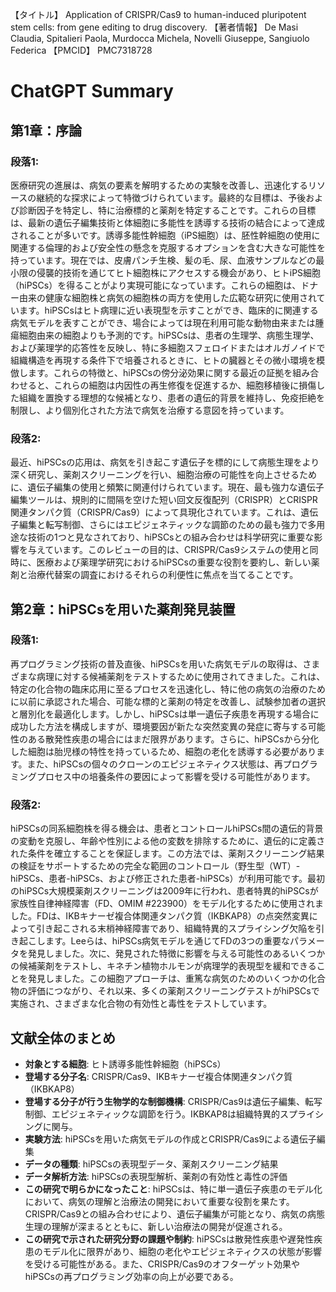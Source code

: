 【タイトル】
Application of CRISPR/Cas9 to human-induced pluripotent stem cells: from gene editing to drug discovery.
【著者情報】
De Masi Claudia, Spitalieri Paola, Murdocca Michela, Novelli Giuseppe, Sangiuolo Federica
【PMCID】
PMC7318728
# ChatGPT Summary
## 第1章：序論

### 段落1:
医療研究の進展は、病気の要素を解明するための実験を改善し、迅速化するリソースの継続的な探求によって特徴づけられています。最終的な目標は、予後および診断因子を特定し、特に治療標的と薬剤を特定することです。これらの目標は、最新の遺伝子編集技術と体細胞に多能性を誘導する技術の結合によって達成されることが多いです。誘導多能性幹細胞（iPS細胞）は、胚性幹細胞の使用に関連する倫理的および安全性の懸念を克服するオプションを含む大きな可能性を持っています。現在では、皮膚パンチ生検、髪の毛、尿、血液サンプルなどの最小限の侵襲的技術を通じてヒト細胞株にアクセスする機会があり、ヒトiPS細胞（hiPSCs）を得ることがより実現可能になっています。これらの細胞は、ドナー由来の健康な細胞株と病気の細胞株の両方を使用した広範な研究に使用されています。hiPSCsはヒト病理に近い表現型を示すことができ、臨床的に関連する病気モデルを表すことができ、場合によっては現在利用可能な動物由来または腫瘍細胞由来の細胞よりも予測的です。hiPSCsは、患者の生理学、病態生理学、および薬理学的応答性を反映し、特に多細胞スフェロイドまたはオルガノイドで組織構造を再現する条件下で培養されるときに、ヒトの臓器とその微小環境を模倣します。これらの特徴と、hiPSCsの傍分泌効果に関する最近の証拠を組み合わせると、これらの細胞は内因性の再生修復を促進するか、細胞移植後に損傷した組織を置換する理想的な候補となり、患者の遺伝的背景を維持し、免疫拒絶を制限し、より個別化された方法で病気を治療する意図を持っています。

### 段落2:
最近、hiPSCsの応用は、病気を引き起こす遺伝子を標的にして病態生理をより深く研究し、薬剤スクリーニングを行い、細胞治療の可能性を向上させるために、遺伝子編集の使用と頻繁に関連付けられています。現在、最も強力な遺伝子編集ツールは、規則的に間隔を空けた短い回文反復配列（CRISPR）とCRISPR関連タンパク質（CRISPR/Cas9）によって具現化されています。これは、遺伝子編集と転写制御、さらにはエピジェネティックな調節のための最も強力で多用途な技術の1つと見なされており、hiPSCsとの組み合わせは科学研究に重要な影響を与えています。このレビューの目的は、CRISPR/Cas9システムの使用と同時に、医療および薬理学研究におけるhiPSCsの重要な役割を要約し、新しい薬剤と治療代替案の調査におけるそれらの利便性に焦点を当てることです。

## 第2章：hiPSCsを用いた薬剤発見装置

### 段落1:
再プログラミング技術の普及直後、hiPSCsを用いた病気モデルの取得は、さまざまな病理に対する候補薬剤をテストするために使用されてきました。これは、特定の化合物の臨床応用に至るプロセスを迅速化し、特に他の病気の治療のために以前に承認された場合、可能な標的と薬剤の特定を改善し、試験参加者の選択と層別化を最適化します。しかし、hiPSCsは単一遺伝子疾患を再現する場合に成功した方法を構成しますが、環境要因が新たな突然変異の発症に寄与する可能性のある散発性疾患の場合にはまだ限界があります。さらに、hiPSCsから分化した細胞は胎児様の特性を持っているため、細胞の老化を誘導する必要があります。また、hiPSCsの個々のクローンのエピジェネティクス状態は、再プログラミングプロセス中の培養条件の要因によって影響を受ける可能性があります。

### 段落2:
hiPSCsの同系細胞株を得る機会は、患者とコントロールhiPSCs間の遺伝的背景の変動を克服し、年齢や性別による他の変数を排除するために、遺伝的に定義された条件を確立することを保証します。この方法では、薬剤スクリーニング結果の検証をサポートするための完全な範囲のコントロール（野生型（WT）-hiPSCs、患者-hiPSCs、および修正された患者-hiPSCs）が利用可能です。最初のhiPSCs大規模薬剤スクリーニングは2009年に行われ、患者特異的hiPSCsが家族性自律神経障害（FD、OMIM #223900）をモデル化するために使用されました。FDは、IKBキナーゼ複合体関連タンパク質（IKBKAP8）の点突然変異によって引き起こされる末梢神経障害であり、組織特異的スプライシング欠陥を引き起こします。Leeらは、hiPSCs病気モデルを通じてFDの3つの重要なパラメータを発見しました。次に、発見された特徴に影響を与える可能性のあるいくつかの候補薬剤をテストし、キネチン植物ホルモンが病理学的表現型を緩和できることを発見しました。この細胞アプローチは、重篤な病気のためのいくつかの化合物の評価につながり、それ以来、多くの薬剤スクリーニングテストがhiPSCsで実施され、さまざまな化合物の有効性と毒性をテストしています。

## 文献全体のまとめ

- **対象とする細胞**: ヒト誘導多能性幹細胞（hiPSCs）
- **登場する分子名**: CRISPR/Cas9、IKBキナーゼ複合体関連タンパク質（IKBKAP8）
- **登場する分子が行う生物学的な制御機構**: CRISPR/Cas9は遺伝子編集、転写制御、エピジェネティックな調節を行う。IKBKAP8は組織特異的スプライシングに関与。
- **実験方法**: hiPSCsを用いた病気モデルの作成とCRISPR/Cas9による遺伝子編集
- **データの種類**: hiPSCsの表現型データ、薬剤スクリーニング結果
- **データ解析方法**: hiPSCsの表現型解析、薬剤の有効性と毒性の評価
- **この研究で明らかになったこと**: hiPSCsは、特に単一遺伝子疾患のモデル化において、病気の理解と治療法の開発において重要な役割を果たす。CRISPR/Cas9との組み合わせにより、遺伝子編集が可能となり、病気の病態生理の理解が深まるとともに、新しい治療法の開発が促進される。
- **この研究で示された研究分野の課題や制約**: hiPSCsは散発性疾患や遅発性疾患のモデル化に限界があり、細胞の老化やエピジェネティクスの状態が影響を受ける可能性がある。また、CRISPR/Cas9のオフターゲット効果やhiPSCsの再プログラミング効率の向上が必要である。